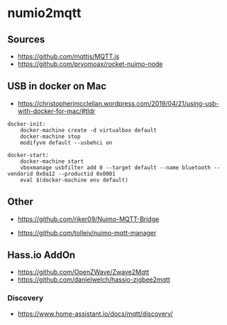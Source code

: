# numio2mqtt

## Sources
* https://github.com/mqttjs/MQTT.js
* https://github.com/pryomoax/rocket-nuimo-node


## USB in docker on Mac
* https://christopherjmcclellan.wordpress.com/2019/04/21/using-usb-with-docker-for-mac/#tldr

```
docker-init:
	docker-machine create -d virtualbox default
	docker-machine stop
	modifyvm default --usbehci on

docker-start:
	docker-machine start
	vboxmanage usbfilter add 0 --target default --name bluetooth --vendorid 0x0a12 --productid 0x0001
	eval $(docker-machine env default)
```


## Other

* https://github.com/riker09/Nuimo-MQTT-Bridge

* https://github.com/tolleiv/nuimo-mqtt-manager


## Hass.io AddOn

* https://github.com/OpenZWave/Zwave2Mqtt
* https://github.com/danielwelch/hassio-zigbee2mqtt


### Discovery

<!-- homeassistant/[DEVICE_TYPE]/[IEEEADDR]/[OBJECT_ID]/config -->

* https://www.home-assistant.io/docs/mqtt/discovery/